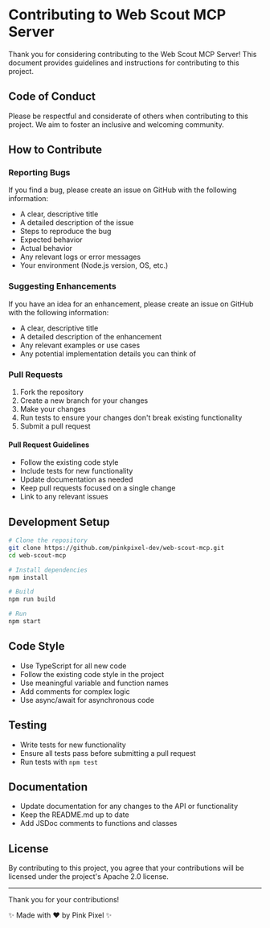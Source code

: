 # Contributing to Web Scout MCP Server

Thank you for considering contributing to the Web Scout MCP Server! This document provides guidelines and instructions for contributing to this project.

## Code of Conduct

Please be respectful and considerate of others when contributing to this project. We aim to foster an inclusive and welcoming community.

## How to Contribute

### Reporting Bugs

If you find a bug, please create an issue on GitHub with the following information:

- A clear, descriptive title
- A detailed description of the issue
- Steps to reproduce the bug
- Expected behavior
- Actual behavior
- Any relevant logs or error messages
- Your environment (Node.js version, OS, etc.)

### Suggesting Enhancements

If you have an idea for an enhancement, please create an issue on GitHub with the following information:

- A clear, descriptive title
- A detailed description of the enhancement
- Any relevant examples or use cases
- Any potential implementation details you can think of

### Pull Requests

1. Fork the repository
2. Create a new branch for your changes
3. Make your changes
4. Run tests to ensure your changes don't break existing functionality
5. Submit a pull request

#### Pull Request Guidelines

- Follow the existing code style
- Include tests for new functionality
- Update documentation as needed
- Keep pull requests focused on a single change
- Link to any relevant issues

## Development Setup

```bash
# Clone the repository
git clone https://github.com/pinkpixel-dev/web-scout-mcp.git
cd web-scout-mcp

# Install dependencies
npm install

# Build
npm run build

# Run
npm start
```

## Code Style

- Use TypeScript for all new code
- Follow the existing code style in the project
- Use meaningful variable and function names
- Add comments for complex logic
- Use async/await for asynchronous code

## Testing

- Write tests for new functionality
- Ensure all tests pass before submitting a pull request
- Run tests with `npm test`

## Documentation

- Update documentation for any changes to the API or functionality
- Keep the README.md up to date
- Add JSDoc comments to functions and classes

## License

By contributing to this project, you agree that your contributions will be licensed under the project's Apache 2.0 license.

---

Thank you for your contributions!

✨ Made with ❤️ by Pink Pixel ✨
